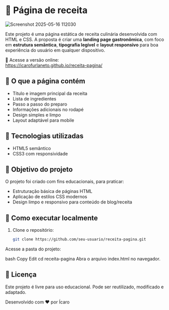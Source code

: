 # 🧁 Página de receita

![Screenshot 2025-05-16 112030](https://github.com/user-attachments/assets/7c5f7207-9466-4eb5-8ac5-ed63e1357af0)

Este projeto é uma página estática de receita culinária desenvolvida com HTML e CSS. A proposta é criar uma **landing page gastronômica**, com foco em **estrutura semântica**, **tipografia legível** e **layout responsivo** para boa experiência do usuário em qualquer dispositivo.

🔗 Acesse a versão online:  
https://icarofurlaneto.github.io/receita-pagina/

## 🍴 O que a página contém

- Título e imagem principal da receita
- Lista de ingredientes
- Passo a passo do preparo
- Informações adicionais no rodapé
- Design simples e limpo
- Layout adaptável para mobile

## 🧰 Tecnologias utilizadas

- HTML5 semântico
- CSS3 com responsividade

## 🎯 Objetivo do projeto

O projeto foi criado com fins educacionais, para praticar:
- Estruturação básica de páginas HTML
- Aplicação de estilos CSS modernos
- Design limpo e responsivo para conteúdo de blog/receita

## 📁 Como executar localmente

1. Clone o repositório:
   ```bash
   git clone https://github.com/seu-usuario/receita-pagina.git
Acesse a pasta do projeto:

bash
Copy
Edit
cd receita-pagina
Abra o arquivo index.html no navegador.

## 📄 Licença

Este projeto é livre para uso educacional. Pode ser reutilizado, modificado e adaptado.

Desenvolvido com ❤️ por Ícaro
